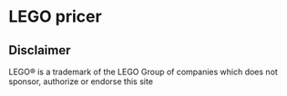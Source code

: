 # LEGO pricer



## Disclaimer
LEGO® is a trademark of the LEGO Group of companies which does not sponsor, authorize or endorse this site
